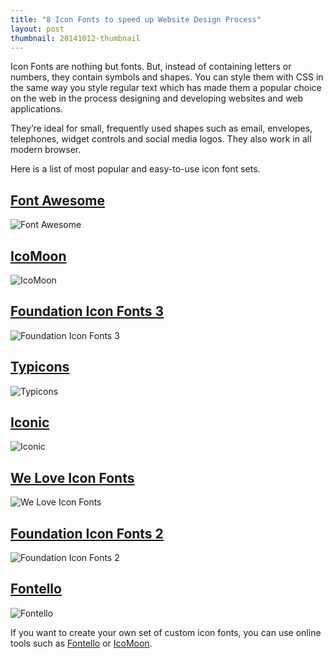 ```yaml
---
title: "8 Icon Fonts to speed up Website Design Process"
layout: post
thumbnail: 20141012-thumbnail
---
```


Icon Fonts are nothing but fonts. But, instead of containing letters or numbers, they contain symbols and shapes. You can style them with CSS in the same way you style regular text which has made them a popular choice on the web in the process designing and developing websites and web applications.

They’re ideal for small, frequently used shapes such as email, envelopes, telephones, widget controls and social media logos. They also work in all modern browser.

Here is a list of most popular and easy-to-use icon font sets.

## [Font Awesome](http://fortawesome.github.io/Font-Awesome/)

![Font Awesome]({{site.img}}20141012-fontawesome.jpg)

## [IcoMoon](https://icomoon.io/)

![IcoMoon]({{site.img}}20141012-icomoon.jpg)

## [Foundation Icon Fonts 3](http://zurb.com/playground/foundation-icon-fonts-3)

![Foundation Icon Fonts 3]({{site.img}}20141012-foundation3.jpg)

## [Typicons](http://typicons.com/)

![Typicons]({{site.img}}20141012-typicons.jpg)

## [Iconic](https://useiconic.com/)

![Iconic]({{site.img}}20141012-iconic.jpg)

## [We Love Icon Fonts](http://weloveiconfonts.com/)

![We Love Icon Fonts]({{site.img}}20141012-weloveiconfonts.jpg)

## [Foundation Icon Fonts 2](http://zurb.com/playground/foundation-icons)

![Foundation Icon Fonts 2]({{site.img}}20141012-foundation2.jpg)

## [Fontello](http://fontello.com/)

![Fontello]({{site.img}}20141012-fontello.jpg)

If you want to create your own set of custom icon fonts, you can use online tools such as [Fontello](http://fontello.com/) or [IcoMoon](https://icomoon.io/).
